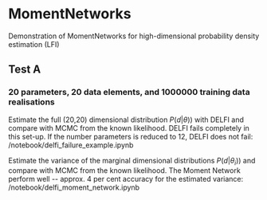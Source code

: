 # MomentNetworks
Demonstration of MomentNetworks for high-dimensional probability density estimation (LFI)

## Test A
### 20 parameters, 20 data elements, and 1000000 training data realisations

Estimate the full (20,20) dimensional distribution $P(d | \theta ))$ with DELFI and compare with MCMC from the known likelihood. DELFI fails completely in this set-up. If the number parameters is reduced to 12, DELFI does not fail:
/notebook/delfi_failure_example.ipynb


Estimate the variance of the marginal dimensional distributions $P(d|\theta_i))$ and compare with MCMC from the known likelihood. The Moment Network perform well --  approx. 4 per cent accuracy for the estimated variance:
/notebook/delfi_moment_network.ipynb
